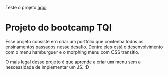 Teste o projeto [aqui](https://wallinsonrocha.github.io/portfolio-basico-TQI-bootcamp/)

# Projeto do bootcamp TQI
Esse projeto consiste em criar um portfólio que contenha todos os ensinamentos passados nesse desafio. Dentre eles está o desenvolvimento com o menu hamburguer e o morphing menu com CSS transitio.

O mais legal desse projeto é que aprende a criar um menu sem a nescessidade de implementar um JS. :D
